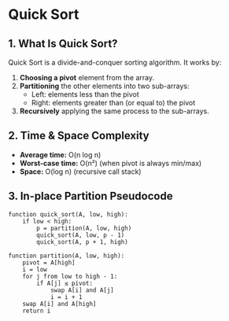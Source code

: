# Quick Sort

## 1. What Is Quick Sort?
Quick Sort is a divide-and-conquer sorting algorithm. It works by:
1. **Choosing a pivot** element from the array.  
2. **Partitioning** the other elements into two sub-arrays:
   - Left: elements less than the pivot  
   - Right: elements greater than (or equal to) the pivot  
3. **Recursively** applying the same process to the sub-arrays.

## 2. Time & Space Complexity
- **Average time:** O(n log n)  
- **Worst-case time:** O(n²) (when pivot is always min/max)  
- **Space:** O(log n) (recursive call stack)

## 3. In-place Partition Pseudocode

```text
function quick_sort(A, low, high):
    if low < high:
        p = partition(A, low, high)
        quick_sort(A, low, p - 1)
        quick_sort(A, p + 1, high)

function partition(A, low, high):
    pivot = A[high]
    i = low
    for j from low to high - 1:
        if A[j] ≤ pivot:
            swap A[i] and A[j]
            i = i + 1
    swap A[i] and A[high]
    return i
